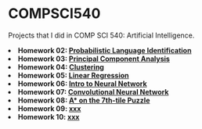 # COMPSCI540

<p> Projects that I did in COMP SCI 540: Artificial Intelligence.
  <li> <b>Homework 02: <a href="https://github.com/arunike/COMPSCI540/tree/main/Homework%2002/hw2.pdf/" target="blank">Probabilistic Language Identification</a> </b> </li> 
  <li> <b>Homework 03: <a href="https://github.com/arunike/COMPSCI540/tree/main/Homework%2003/hw3.pdf/" target="blank">Principal Component Analysis</a> </b </li>
  <li> <b>Homework 04: <a href="https://github.com/arunike/COMPSCI540/tree/main/Homework%2004/hw4.pdf/" target="blank">Clustering</a> </b </li>
  <li> <b>Homework 05: <a href="https://github.com/arunike/COMPSCI540/tree/main/Homework%2005/hw5.pdf/" target="blank">Linear Regression</a> </b </li>
  <li> <b>Homework 06: <a href="https://github.com/arunike/COMPSCI540/tree/main/Homework%2006/hw6.pdf/" target="blank">Intro to Neural Network</a> </b </li>
  <li> <b>Homework 07: <a href="https://github.com/arunike/COMPSCI540/tree/main/Homework%2007/hw7.pdf/" target="blank">Convolutional Neural Network</a> </b </li>
  <li> <b>Homework 08: <a href="https://github.com/arunike/COMPSCI540/tree/main/Homework%2008/hw8.pdf/" target="blank">A* on the 7th-tile Puzzle</a> </b </li>
  <li> <b>Homework 09: <a href="https://github.com/arunike/COMPSCI540/tree/main/Homework%2009/hw9.pdf/" target="blank">xxx</a> </b </li>
  <li> <b>Homework 10: <a href="https://github.com/arunike/COMPSCI540/tree/main/Homework%2010/hw10.pdf/" target="blank">xxx</a> </b </li>
</p>
